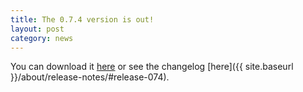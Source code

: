 ```yaml
---
title: The 0.7.4 version is out!
layout: post
category: news
---
```


You can download it [here](https://github.com/jbox-web/redmine_git_hosting/releases/tag/0.7.4) or see the changelog [here]({{ site.baseurl }}/about/release-notes/#release-074).

